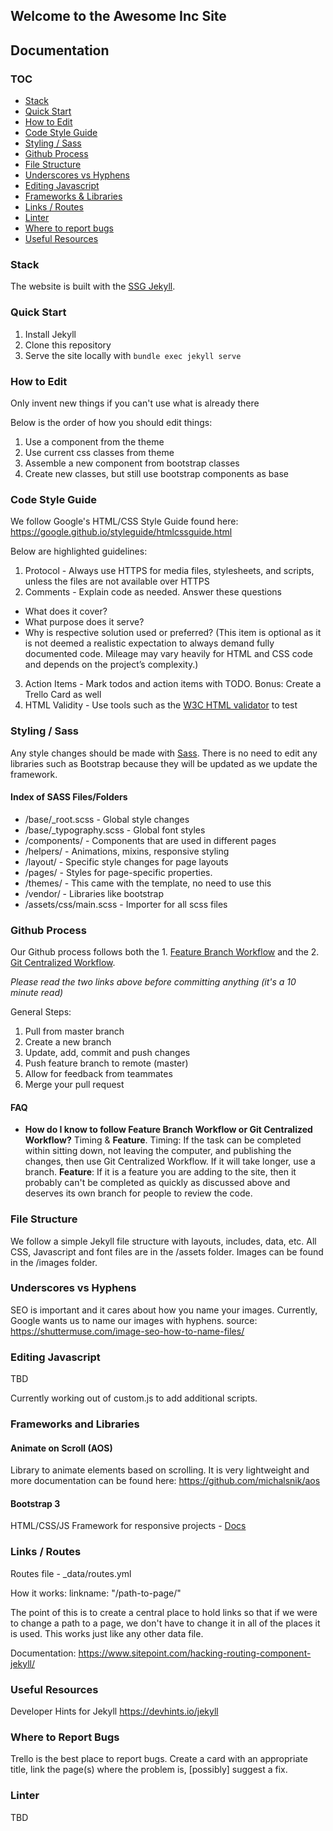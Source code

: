 ## Welcome to the Awesome Inc Site

## Documentation

### TOC

 - [Stack](#stack)
 - [Quick Start](#quick-start)
 - [How to Edit](#how-to-edit)
 - [Code Style Guide](#code-style-guide)
 - [Styling / Sass](#styling--sass)
 - [Github Process](#github-process)
 - [File Structure](#file-structure)
 - [Underscores vs Hyphens](#underscores-vs-hyphens)
 - [Editing Javascript](#editing-javascript)
 - [Frameworks & Libraries](#frameworks-and-libraries)
 - [Links / Routes](#links--routes)
 - [Linter](#linter)
 - [Where to report bugs](#where-to-report-bugs)
 - [Useful Resources]("#useful-resources")


### Stack

The website is built with the [SSG Jekyll](https://jekyllrb.com/).

### Quick Start

1. Install Jekyll
2. Clone this repository
3. Serve the site locally with `bundle exec jekyll serve`

### How to Edit

Only invent new things if you can't use what is already there

Below is the order of how you should edit things:
1. Use a component from the theme
2. Use current css classes from theme
3. Assemble a new component from bootstrap classes
4. Create new classes, but still use bootstrap components as base

### Code Style Guide

We follow Google's HTML/CSS Style Guide found here: https://google.github.io/styleguide/htmlcssguide.html

Below are highlighted guidelines:

1. Protocol - Always use HTTPS for media files, stylesheets, and scripts, unless the files are not available over HTTPS
2. Comments - Explain code as needed. Answer these questions
  - What does it cover?
  - What purpose does it serve?
  - Why is respective solution used or preferred?
(This item is optional as it is not deemed a realistic expectation to always demand fully documented code. Mileage may vary heavily for HTML and CSS code and depends on the project’s complexity.)
3. Action Items - Mark todos and action items with TODO. Bonus: Create a Trello Card as well
4. HTML Validity - Use tools such as the [W3C HTML validator](https://validator.w3.org/nu/) to test


### Styling / Sass

Any style changes should be made with [Sass](https://sass-lang.com/).  There is no need to edit any libraries such as Bootstrap because they will be updated as we update the framework.

#### Index of SASS Files/Folders
 - /base/_root.scss - Global style changes 
 - /base/_typography.scss - Global font styles 
 - /components/ - Components that are used in different pages
 - /helpers/ - Animations, mixins, responsive styling
 - /layout/ - Specific style changes for page layouts
 - /pages/ - Styles for page-specific properties. 
 - /themes/ - This came with the template, no need to use this
 - /vendor/ - Libraries like bootstrap
 - /assets/css/main.scss - Importer for all scss files


### Github Process

Our Github process follows both the 1. [Feature Branch Workflow](https://www.atlassian.com/git/tutorials/comparing-workflows/feature-branch-workflow) and the 2. [Git Centralized Workflow](https://www.atlassian.com/git/tutorials/comparing-workflows#centralized-workflow).

*Please read the two links above before committing anything (it's a 10 minute read)*

General Steps:
1. Pull from master branch
2. Create a new branch
3. Update, add, commit and push changes
4. Push feature branch to remote (master)
5. Allow for feedback from teammates
6. Merge your pull request

#### FAQ

 - **How do I know to follow Feature Branch Workflow or Git Centralized Workflow?**
    Timing & **Feature**. Timing: If the task can be completed within sitting down, not leaving the computer, and publishing the changes, then use Git Centralized Workflow. If it will take longer, use a branch. **Feature**: If it is a feature you are adding to the site, then it probably can't be completed as quickly as discussed above and deserves its own branch for people to review the code.

### File Structure

We follow a simple Jekyll file structure with layouts, includes, data, etc. All CSS, Javascript and font files are in the /assets folder. Images can be found in the /images folder.

### Underscores vs Hyphens

SEO is important and it cares about how you name your images. Currently, Google wants us to name our images with hyphens.
source: https://shuttermuse.com/image-seo-how-to-name-files/


### Editing Javascript

TBD

Currently working out of custom.js to add additional scripts.

### Frameworks and Libraries

#### Animate on Scroll (AOS)
Library to animate elements based on scrolling. It is very lightweight and more documentation can be found here:
https://github.com/michalsnik/aos

#### Bootstrap 3
HTML/CSS/JS Framework for responsive projects - [Docs](https://getbootstrap.com/docs/3.3/)

### Links / Routes

Routes file - _data/routes.yml

How it works:
linkname: "/path-to-page/"

The point of this is to create a central place to hold links so that if we were to change a path to a page, we don't have to change it in all of the places it is used. This works just like any other data file. 

Documentation: https://www.sitepoint.com/hacking-routing-component-jekyll/

### Useful Resources

Developer Hints for Jekyll
https://devhints.io/jekyll

### Where to Report Bugs

Trello is the best place to report bugs. Create a card with an appropriate title, link the page(s) where the problem is, [possibly] suggest a fix.

### Linter

TBD




